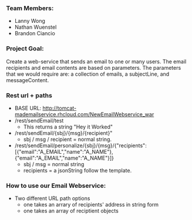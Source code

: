 ### Team Members:
- Lanny Wong
- Nathan Wuenstel
- Brandon Ciancio

### Project Goal: 
Create a web-service that sends an email to one or many users. The email recipients and email contents are based on parameters. The parameters that we would require are: a collection of emails, a subjectLine, and messageContent.
				   
### Rest url + paths
* BASE URL: http://tomcat-mademailservice.rhcloud.com/NewEmailWebservice_war
* /rest/sendEmail/test
	* This returns a string "Hey it Worked"
* /rest/sendEmail/{sbj}/{msg}/{recipient}"
	* sbj / msg / recipient = normal string. 
* /rest/sendEmail/personalize/{sbj}/{msg}/{"recipients":[{"email":"A_EMAIL","name":"A_NAME"},{"email":"A_EMAIL","name":"A_NAME"}]}
	* sbj / msg = normal string
	* recipients = a jsonString follow the template.
	
### How to use our Email Webservice:
- Two different URL path options 
	- one takes an arrary of recipients' address in string form
	- one takes an array of reciptient objects
